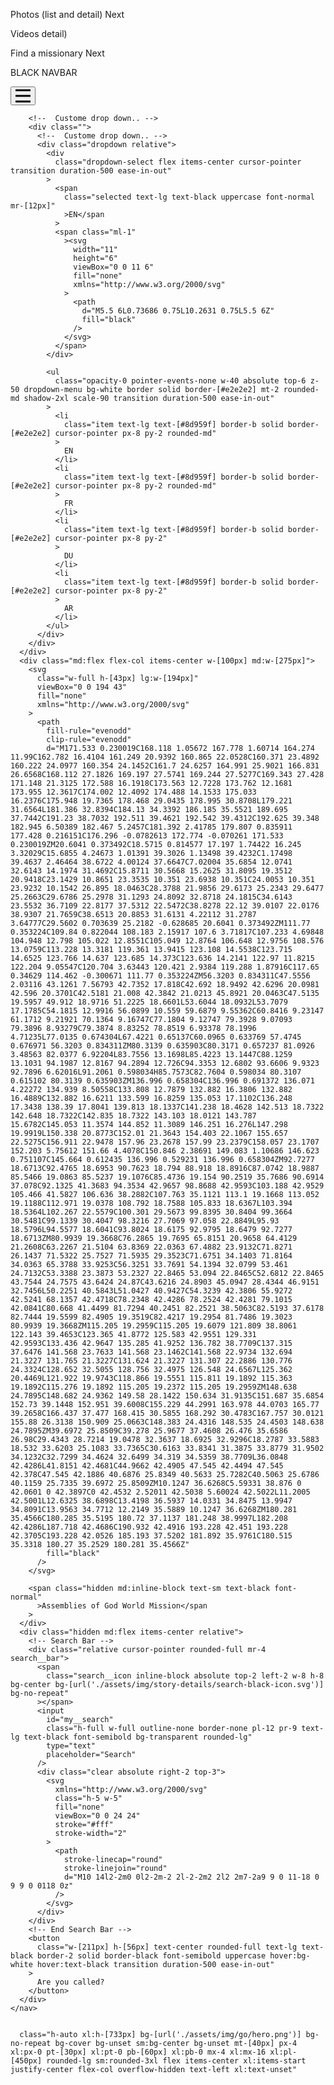 Photos (list and detail) Next

Videos detail)

Find a missionary Next

BLACK NAVBAR

<nav
      class="w-full flex items-center justify-between px-4 lg:pl-[70px] lg:pr-[54px] pt-[30px]"
    >
      <div class="flex items-center">
        <button class="w-6 h-6 mr-4 lg:mr-[47px]">
          <svg
            width="24"
            height="24"
            viewBox="0 0 24 24"
            fill="none"
            xmlns="http://www.w3.org/2000/svg"
          >
            <path d="M24 19.5H0V22.5H24V19.5Z" fill="black" />
            <path d="M24 10.5H0V13.5H24V10.5Z" fill="black" />
            <path d="M24 1.5H0V4.50003H24V1.5Z" fill="black" />
          </svg>
        </button>

        <!--  Custome drop down.. -->
        <div class="">
          <!--  Custome drop down.. -->
          <div class="dropdown relative">
            <div
              class="dropdown-select flex items-center cursor-pointer transition duration-500 ease-in-out"
            >
              <span
                class="selected text-lg text-black uppercase font-normal mr-[12px]"
                >EN</span
              >
              <span class="ml-1"
                ><svg
                  width="11"
                  height="6"
                  viewBox="0 0 11 6"
                  fill="none"
                  xmlns="http://www.w3.org/2000/svg"
                >
                  <path
                    d="M5.5 6L0.73686 0.75L10.2631 0.75L5.5 6Z"
                    fill="black"
                  />
                </svg>
              </span>
            </div>

            <ul
              class="opacity-0 pointer-events-none w-40 absolute top-6 z-50 dropdown-menu bg-white border solid border-[#e2e2e2] mt-2 rounded-md shadow-2xl scale-90 transition duration-500 ease-in-out"
            >
              <li
                class="item text-lg text-[#8d959f] border-b solid border-[#e2e2e2] cursor-pointer px-8 py-2 rounded-md"
              >
                EN
              </li>
              <li
                class="item text-lg text-[#8d959f] border-b solid border-[#e2e2e2] cursor-pointer px-8 py-2 rounded-md"
              >
                FR
              </li>
              <li
                class="item text-lg text-[#8d959f] border-b solid border-[#e2e2e2] cursor-pointer px-8 py-2"
              >
                DU
              </li>
              <li
                class="item text-lg text-[#8d959f] border-b solid border-[#e2e2e2] cursor-pointer px-8 py-2"
              >
                AR
              </li>
            </ul>
          </div>
        </div>
      </div>
      <div class="md:flex flex-col items-center w-[100px] md:w-[275px]">
        <svg
          class="w-full h-[43px] lg:w-[194px]"
          viewBox="0 0 194 43"
          fill="none"
          xmlns="http://www.w3.org/2000/svg"
        >
          <path
            fill-rule="evenodd"
            clip-rule="evenodd"
            d="M171.533 0.230019C168.118 1.05672 167.778 1.60714 164.274 11.99C162.782 16.4104 161.249 20.9392 160.865 22.0528C160.371 23.4892 160.222 24.0977 160.354 24.1452C161.7 24.6257 164.991 25.9021 166.831 26.6568C168.112 27.1826 169.197 27.5741 169.244 27.5277C169.343 27.428 171.148 21.3125 172.588 16.1918C173.563 12.7228 173.762 12.1681 173.955 12.3617C174.002 12.4092 174.488 14.1533 175.033 16.2376C175.948 19.7365 178.468 29.0435 178.995 30.8708L179.221 31.6564L181.386 32.8394C184.13 34.3392 186.185 35.5521 189.695 37.7442C191.23 38.7032 192.511 39.4621 192.542 39.4312C192.625 39.348 182.945 6.50389 182.467 5.2457C181.392 2.41785 179.807 0.835911 177.428 0.216151C176.296 -0.0782613 172.774 -0.070261 171.533 0.230019ZM20.6041 0.373492C18.5715 0.814577 17.197 1.74422 16.245 3.32029C15.6855 4.24673 1.01391 39.3026 1.13498 39.4232C1.17498 39.4637 2.46464 38.6722 4.00124 37.6647C7.02004 35.6854 12.0741 32.6143 14.1974 31.4692C15.8711 30.5668 15.2625 31.8095 19.3512 20.9418C23.1429 10.8651 23.3535 10.351 23.6938 10.351C24.0053 10.351 23.9232 10.1542 26.895 18.0463C28.3788 21.9856 29.6173 25.2343 29.6477 25.2663C29.6786 25.2978 31.1293 24.8092 32.8718 24.1815C34.6143 23.5532 36.7109 22.8177 37.5312 22.5472C38.8278 22.12 39.0107 22.0176 38.9307 21.7659C38.6513 20.8853 31.6131 4.22112 31.2787 3.64777C29.5602 0.703639 25.2182 -0.628685 20.6041 0.373492ZM111.77 0.353224C109.84 0.822044 108.183 2.15917 107.6 3.71817C107.233 4.69848 104.948 12.798 105.022 12.8551C105.049 12.8764 106.648 12.9756 108.576 13.0759C113.228 13.3181 119.361 13.9415 123.108 14.5538C123.715 14.6525 123.766 14.637 123.685 14.373C123.636 14.2141 122.97 11.8215 122.204 9.05547C120.704 3.63443 120.421 2.9384 119.288 1.87916C117.65 0.34629 114.462 -0.300671 111.77 0.353224ZM56.3203 0.834311C47.5556 2.03116 43.1261 7.56793 42.7352 17.818C42.692 18.9492 42.6296 20.0981 42.596 20.3701C42.5181 21.008 42.3842 21.0213 45.8921 20.0463C47.5135 19.5957 49.912 18.9716 51.2225 18.6601L53.6044 18.0932L53.7079 17.1785C54.1815 12.9916 56.0899 10.559 59.6879 9.55362C60.8416 9.23147 61.1712 9.21921 70.1364 9.16747C77.1804 9.12747 79.3928 9.07093 79.3896 8.93279C79.3874 8.83252 78.8519 6.93378 78.1996 4.71235L77.0135 0.674304L67.4221 0.65137C60.0965 0.633769 57.4745 0.676971 56.3203 0.834311ZM80.3139 0.635903C80.3171 0.657237 81.0926 3.48563 82.0377 6.92204L83.7556 13.1698L85.4223 13.1447C88.1259 13.1031 94.1987 12.8167 94.2894 12.726C94.3353 12.6802 93.6606 9.9323 92.7896 6.62016L91.2061 0.598034H85.7573C82.7604 0.598034 80.3107 0.615102 80.3139 0.635903ZM136.996 0.658304C136.996 0.691372 136.071 4.22272 134.939 8.50558C133.808 12.7879 132.882 16.3806 132.882 16.4889C132.882 16.6211 133.599 16.8259 135.053 17.1102C136.248 17.3438 138.39 17.8041 139.813 18.1337C141.238 18.4628 142.513 18.7322 142.648 18.7322C142.835 18.7322 143.103 18.0121 143.787 15.6782C145.053 11.3574 144.852 11.3089 146.251 16.276L147.298 19.9919L150.338 20.8773C152.01 21.3643 154.403 22.1067 155.657 22.5275C156.911 22.9478 157.96 23.2678 157.99 23.2379C158.057 23.1707 152.203 5.75612 151.66 4.4078C150.846 2.38691 149.083 1.10686 146.623 0.751107C145.664 0.612435 136.996 0.529231 136.996 0.658304ZM92.7277 18.6713C92.4765 18.6953 90.7623 18.794 88.918 18.8916C87.0742 18.9887 85.5466 19.0863 85.5237 19.1076C85.4736 19.154 90.2519 35.7686 90.6914 37.078C92.1325 41.3683 94.3534 42.9657 98.8688 42.9593C103.188 42.9529 105.466 41.5827 106.636 38.2882C107.763 35.1121 113.1 19.1668 113.052 19.1188C112.971 19.0378 108.792 18.7588 105.833 18.6367L103.394 18.5364L102.267 22.5579C100.301 29.5673 99.8395 30.8404 99.3664 30.5481C99.1339 30.4047 98.3216 27.7069 97.058 22.8849L95.93 18.5796L94.5577 18.6041C93.8024 18.6175 92.9795 18.6479 92.7277 18.6713ZM80.9939 19.3668C76.2865 19.7695 65.8151 20.9658 64.4129 21.2608C63.2267 21.5104 63.8369 22.0363 67.4882 23.9132C71.8271 26.1437 71.5322 25.7527 71.5935 29.3523C71.6751 34.1403 71.8164 34.0363 65.3788 33.9253C56.3251 33.7691 54.1394 32.0799 53.461 24.7132C53.3388 23.3873 53.2327 22.8465 53.094 22.8465C52.6812 22.8465 43.7544 24.7575 43.6424 24.87C43.6216 24.8903 45.0947 28.4344 46.9151 32.7456L50.2251 40.5843L51.0427 40.9427C54.3239 42.3806 55.9272 42.5241 68.1357 42.4718C78.2348 42.4286 78.2524 42.4281 79.1015 42.0841C80.668 41.4499 81.7294 40.2451 82.2521 38.5063C82.5193 37.6178 82.7444 19.5599 82.4905 19.3519C82.4217 19.2954 81.7486 19.3023 80.9939 19.3668ZM115.205 19.2959C115.205 19.6079 121.809 38.8061 122.143 39.4653C123.365 41.8772 125.583 42.9551 129.331 42.9593C133.436 42.9647 135.285 41.9252 136.782 38.7709C137.315 37.6476 141.568 23.7633 141.568 23.1462C141.568 22.9734 132.694 21.3227 131.765 21.3227C131.624 21.3227 131.307 22.2886 130.776 24.3324C128.652 32.5055 128.756 32.4975 126.548 24.6567L125.362 20.4469L121.922 19.9743C118.866 19.5551 115.811 19.1892 115.363 19.1892C115.276 19.1892 115.205 19.2372 115.205 19.2959ZM148.638 24.7895C148.682 24.9362 149.58 28.1422 150.634 31.9135C151.687 35.6854 152.73 39.1448 152.951 39.6008C155.229 44.2991 163.978 44.0703 165.77 39.2658C166.437 37.477 168.415 30.5855 168.292 30.4783C167.757 30.0121 155.88 26.3138 150.909 25.0663C148.383 24.4316 148.535 24.4503 148.638 24.7895ZM39.6972 25.8509C39.278 25.9677 37.4608 26.476 35.6586 26.98C29.4343 28.7214 19.0478 32.3637 18.6925 32.9296C18.2787 33.5883 18.532 33.6203 25.1083 33.7365C30.6163 33.8341 31.3875 33.8779 31.9502 34.1232C32.7299 34.4624 32.6499 34.319 34.5359 38.7709L36.0848 42.4286L41.8151 42.4681C44.9662 42.4905 47.545 42.4494 47.545 42.378C47.545 42.1886 40.6876 25.8349 40.5633 25.7282C40.5063 25.6786 40.1159 25.7335 39.6972 25.8509ZM10.1247 36.6268C5.59331 38.876 0 42.0601 0 42.3897C0 42.4532 2.52011 42.5038 5.60024 42.5022L11.2005 42.5001L12.6325 38.6898C13.4198 36.5937 14.0331 34.8475 13.9947 34.8091C13.9563 34.7712 12.2149 35.5889 10.1247 36.6268ZM180.281 35.4566C180.285 35.5195 180.72 37.1137 181.248 38.9997L182.208 42.4286L187.718 42.4686C190.932 42.4916 193.228 42.451 193.228 42.3705C193.228 42.0526 185.193 37.5202 181.892 35.9761C180.515 35.3318 180.27 35.2529 180.281 35.4566Z"
            fill="black"
          />
        </svg>

        <span class="hidden md:inline-block text-sm text-black font-normal"
          >Assemblies of God World Mission</span
        >
      </div>
      <div class="hidden md:flex items-center relative">
        <!-- Search Bar -->
        <div class="relative cursor-pointer rounded-full mr-4 search__bar">
          <span
            class="search__icon inline-block absolute top-2 left-2 w-8 h-8 bg-center bg-[url('./assets/img/story-details/search-black-icon.svg')] bg-no-repeat"
          ></span>
          <input
            id="my__search"
            class="h-full w-full outline-none border-none pl-12 pr-9 text-lg text-black font-semibold bg-transparent rounded-lg"
            type="text"
            placeholder="Search"
          />
          <div class="clear absolute right-2 top-3">
            <svg
              xmlns="http://www.w3.org/2000/svg"
              class="h-5 w-5"
              fill="none"
              viewBox="0 0 24 24"
              stroke="#fff"
              stroke-width="2"
            >
              <path
                stroke-linecap="round"
                stroke-linejoin="round"
                d="M10 14l2-2m0 0l2-2m-2 2l-2-2m2 2l2 2m7-2a9 9 0 11-18 0 9 9 0 0118 0z"
              />
            </svg>
          </div>
        </div>
        <!-- End Search Bar -->
        <button
          class="w-[211px] h-[56px] text-center rounded-full text-lg text-black border-2 solid border-black font-semibold uppercase hover:bg-white hover:text-black transition duration-500 ease-in-out"
        >
          Are you called?
        </button>
      </div>
    </nav>


      class="h-auto xl:h-[733px] bg-[url('./assets/img/go/hero.png')] bg-no-repeat bg-cover bg-unset sm:bg-center bg-unset mt-[40px] px-4 xl:px-0 pt-[30px] xl:pt-0 pb-[60px] xl:pb-0 mx-4 xl:mx-16 xl:pl-[450px] rounded-lg sm:rounded-3xl flex items-center xl:items-start justify-center flex-col overflow-hidden text-left xl:text-unset"
